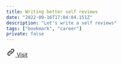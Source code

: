 ```yaml
---
title: Writing better self reviews
date: "2022-09-16T17:04:04.151Z"
description: "Let's write a self reviews"
tags: ["bookmark", "career"]
private: false
---
```


<a href="https://brianlovin.com/writing/writing-better-self-reviews" class="visit-link" target="_blank" rel="noopener noreferrer">
  <svg xmlns="http://www.w3.org/2000/svg" class="icon icon-tabler icon-tabler-link" width="24" height="24" viewBox="0 0 24 24" stroke-width="2" stroke="currentColor" fill="none" stroke-linecap="round" stroke-linejoin="round">
    <path stroke="none" d="M0 0h24v24H0z" fill="none"/>
    <path d="M10 14a3.5 3.5 0 0 0 5 0l4 -4a3.5 3.5 0 0 0 -5 -5l-.5 .5" />
    <path d="M14 10a3.5 3.5 0 0 0 -5 0l-4 4a3.5 3.5 0 0 0 5 5l.5 -.5" />
  </svg>
  Visit
</a>
